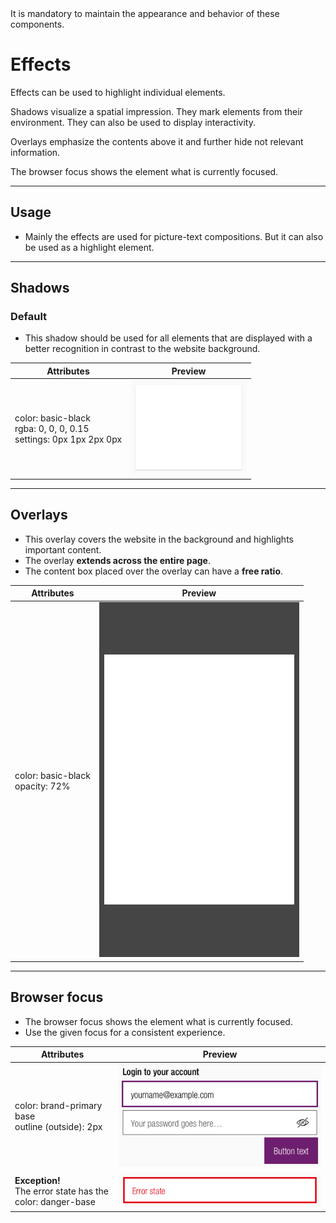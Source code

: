 <AlertWarning alertHeadline="Not modifiable">
It is mandatory to maintain the appearance and behavior of these components.
</AlertWarning>

# Effects

Effects can be used to highlight individual elements.

Shadows visualize a spatial impression. They mark elements from their environment. They can also be used to display interactivity.

Overlays emphasize the contents above it and further hide not relevant information.

The browser focus shows the element what is currently focused.

---

## Usage

- Mainly the effects are used for picture-text compositions. But it can also be used as a highlight element.

---

## Shadows

### Default

- This shadow should be used for all elements that are displayed with a better recognition in contrast to the website background.

| Attributes | Preview |
|---|---|
| color: basic-black<br>rgba: 0, 0, 0, 0.15<br>settings: 0px 1px 2px 0px | ![shadow: default](assets/shadow-default@1x.png) |

---

## Overlays

- This overlay covers the website in the background and highlights important content.
- The overlay **extends across the entire page**.
- The content box placed over the overlay can have a **free ratio**.

| Attributes | Preview |
|---|---|
| color: basic-black <br> opacity: 72% | ![overlay](assets/overlay@1x.png) |

---

## Browser focus

- The browser focus shows the element what is currently focused.
- Use the given focus for a consistent experience.

| Attributes | Preview |
|---|---|
| color: brand-primary base <br> outline (outside): 2px | ![browser focus default](assets/browser-focus-default@1x.png) |
| **Exception!** <br> The error state has the <br> color: danger-base | ![browser focus error](assets/browser-focus-error@1x.png) |
